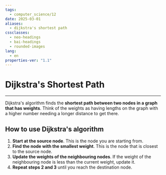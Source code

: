 ```yaml
---
tags:
  - computer_science/12
date: 2025-03-01
aliases:
  - dijkstra's shortest path
cssclasses:
  - neo-headings
  - bai-headings
  - rounded-images
lang:
  - en
properties-ver: "1.1"
---
```

# Dijkstra's Shortest Path

***
Dijkstra's algorithm finds the **shortest path between two nodes in a graph that has weights**. Think of the weights as having lengths on the graph with a higher number needing a longer distance to get there.

## How to use Dijkstra's algorithm

1. **Start at the source node**. This is the node you are starting from.
2. **Find the node with the smallest weight**. This is the node that is closest to the source node.
3. **Update the weights of the neighbouring nodes**. If the weight of the neighbouring node is less than the current weight, update it.
4. **Repeat steps 2 and 3** until you reach the destination node.
